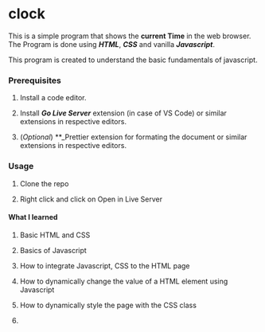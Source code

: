 # clock

This is a simple program that shows the **current Time** in the web browser. The Program is done using ***HTML***, ***CSS*** and vanilla ***Javascript***.

This program is created to understand the basic fundamentals of javascript.

### Prerequisites
1. Install a code editor.

2. Install **_Go Live Server_** extension (in case of VS Code) or similar extensions in respective editors.

3. (_Optional_) **_Prettier extension for formating the document or similar extensions in respective editors.

### Usage

1. Clone the repo

2. Right click and click on Open in Live Server


#### What I learned

1. Basic HTML and CSS

2. Basics of Javascript

3. How to integrate Javascript, CSS to the HTML page

4. How to dynamically change the value of a HTML element using Javascript

3. How to dynamically style the page with the CSS class

4.
